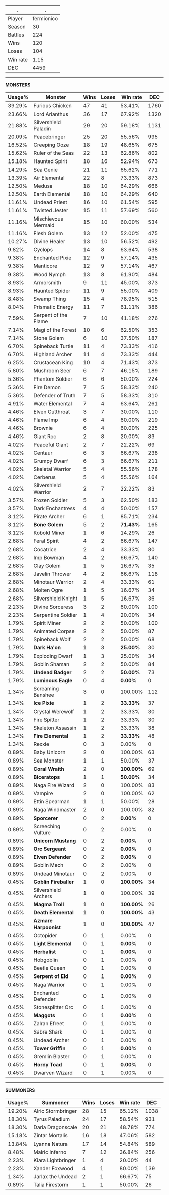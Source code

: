 .|.
|-|-
Player|fermionico
Season|30
Battles|224
Wins|120
Loses|104
Win rate|1.15
DEC|4459

---
**MONSTERS**

Usage%|Monster|Wins|Loses|Win rate|DEC|
-|-|-|-|-|-|
39.29%|Furious Chicken|47|41|53.41%|1760|
23.66%|Lord Arianthus|36|17|67.92%|1320|
21.88%|Silvershield Paladin|29|20|59.18%|1131|
20.09%|Peacebringer|25|20|55.56%|995|
16.52%|Creeping Ooze|18|19|48.65%|675|
15.62%|Ruler of the Seas|22|13|62.86%|802|
15.18%|Haunted Spirit|18|16|52.94%|673|
14.29%|Sea Genie|21|11|65.62%|771|
13.39%|Air Elemental|22|8|73.33%|873|
12.50%|Medusa|18|10|64.29%|666|
12.50%|Earth Elemental|18|10|64.29%|640|
11.61%|Undead Priest|16|10|61.54%|595|
11.61%|Twisted Jester|15|11|57.69%|560|
11.16%|Mischievous Mermaid|15|10|60.00%|534|
11.16%|Flesh Golem|13|12|52.00%|475|
10.27%|Divine Healer|13|10|56.52%|492|
9.82%|Cyclops|14|8|63.64%|538|
9.38%|Enchanted Pixie|12|9|57.14%|435|
9.38%|Manticore|12|9|57.14%|467|
9.38%|Wood Nymph|13|8|61.90%|484|
8.93%|Armorsmith|9|11|45.00%|373|
8.93%|Haunted Spider|11|9|55.00%|409|
8.48%|Swamp Thing|15|4|78.95%|515|
8.04%|Prismatic Energy|11|7|61.11%|386|
7.59%|Serpent of the Flame|7|10|41.18%|276|
7.14%|Magi of the Forest|10|6|62.50%|353|
7.14%|Stone Golem|6|10|37.50%|187|
6.70%|Spineback Turtle|11|4|73.33%|416|
6.70%|Highland Archer|11|4|73.33%|444|
6.25%|Crustacean King|10|4|71.43%|373|
5.80%|Mushroom Seer|6|7|46.15%|189|
5.36%|Phantom Soldier|6|6|50.00%|224|
5.36%|Fire Demon|7|5|58.33%|240|
5.36%|Defender of Truth|7|5|58.33%|310|
4.91%|Water Elemental|7|4|63.64%|261|
4.46%|Elven Cutthroat|3|7|30.00%|110|
4.46%|Flame Imp|6|4|60.00%|219|
4.46%|Brownie|6|4|60.00%|225|
4.46%|Giant Roc|2|8|20.00%|83|
4.02%|Peaceful Giant|2|7|22.22%|69|
4.02%|Centaur|6|3|66.67%|238|
4.02%|Grumpy Dwarf|6|3|66.67%|211|
4.02%|Skeletal Warrior|5|4|55.56%|178|
4.02%|Cerberus|5|4|55.56%|164|
4.02%|Silvershield Warrior|2|7|22.22%|83|
3.57%|Frozen Soldier|5|3|62.50%|183|
3.57%|Dark Enchantress|4|4|50.00%|157|
3.12%|Pirate Archer|6|1|85.71%|234|
3.12%|**Bone Golem**|5|2|**71.43%**|165|
3.12%|Kobold Miner|1|6|14.29%|26|
2.68%|Feral Spirit|4|2|66.67%|147|
2.68%|Cocatrice|2|4|33.33%|80|
2.68%|Imp Bowman|4|2|66.67%|140|
2.68%|Clay Golem|1|5|16.67%|35|
2.68%|Javelin Thrower|4|2|66.67%|118|
2.68%|Minotaur Warrior|2|4|33.33%|61|
2.68%|Molten Ogre|1|5|16.67%|34|
2.68%|Silvershield Knight|1|5|16.67%|36|
2.23%|Divine Sorceress|3|2|60.00%|100|
2.23%|Serpentine Soldier|1|4|20.00%|34|
1.79%|Spirit Miner|2|2|50.00%|100|
1.79%|Animated Corpse|2|2|50.00%|87|
1.79%|Spineback Wolf|2|2|50.00%|68|
1.79%|**Dark Ha'on**|1|3|**25.00%**|30|
1.79%|Exploding Dwarf|1|3|25.00%|34|
1.79%|Goblin Shaman|2|2|50.00%|84|
1.79%|**Undead Badger**|2|2|**50.00%**|73|
1.79%|**Luminous Eagle**|0|4|**0.00%**|0|
1.34%|Screaming Banshee|3|0|100.00%|112|
1.34%|**Ice Pixie**|1|2|**33.33%**|37|
1.34%|Crystal Werewolf|1|2|33.33%|30|
1.34%|Fire Spitter|1|2|33.33%|30|
1.34%|Skeleton Assassin|1|2|33.33%|38|
1.34%|**Fire Elemental**|1|2|**33.33%**|48|
1.34%|Rexxie|0|3|0.00%|0|
0.89%|Baby Unicorn|2|0|100.00%|63|
0.89%|Sea Monster|1|1|50.00%|37|
0.89%|**Coral Wraith**|2|0|**100.00%**|69|
0.89%|**Biceratops**|1|1|**50.00%**|34|
0.89%|Naga Fire Wizard|2|0|100.00%|83|
0.89%|Vampire|2|0|100.00%|62|
0.89%|Ettin Spearman|1|1|50.00%|28|
0.89%|Naga Windmaster|2|0|100.00%|82|
0.89%|**Sporcerer**|0|2|**0.00%**|0|
0.89%|Screeching Vulture|0|2|0.00%|0|
0.89%|**Unicorn Mustang**|0|2|**0.00%**|0|
0.89%|**Orc Sergeant**|0|2|**0.00%**|0|
0.89%|**Elven Defender**|0|2|**0.00%**|0|
0.89%|Goblin Mech|0|2|0.00%|0|
0.89%|Undead Minotaur|0|2|0.00%|0|
0.45%|**Goblin Fireballer**|1|0|**100.00%**|34|
0.45%|Silvershield Archers|1|0|100.00%|39|
0.45%|**Magma Troll**|1|0|**100.00%**|26|
0.45%|**Death Elemental**|1|0|**100.00%**|43|
0.45%|**Azmare Harpoonist**|1|0|**100.00%**|47|
0.45%|Octopider|0|1|0.00%|0|
0.45%|**Light Elemental**|0|1|**0.00%**|0|
0.45%|**Herbalist**|0|1|**0.00%**|0|
0.45%|Hobgoblin|0|1|0.00%|0|
0.45%|Beetle Queen|0|1|0.00%|0|
0.45%|**Serpent of Eld**|0|1|**0.00%**|0|
0.45%|Naga Warrior|0|1|0.00%|0|
0.45%|Enchanted Defender|0|1|0.00%|0|
0.45%|Stonesplitter Orc|0|1|0.00%|0|
0.45%|**Maggots**|0|1|**0.00%**|0|
0.45%|Zalran Efreet|0|1|0.00%|0|
0.45%|Sabre Shark|0|1|0.00%|0|
0.45%|Undead Archer|0|1|0.00%|0|
0.45%|**Tower Griffin**|0|1|**0.00%**|0|
0.45%|Gremlin Blaster|0|1|0.00%|0|
0.45%|**Horny Toad**|0|1|**0.00%**|0|
0.45%|Dwarven Wizard|0|1|0.00%|0|

---
**SUMMONERS**

Usage%|Summoner|Wins|Loses|Win rate|DEC|
-|-|-|-|-|-|
19.20%|Alric Stormbringer|28|15|65.12%|1038|
18.30%|Tyrus Paladium|24|17|58.54%|931|
18.30%|Daria Dragonscale|20|21|48.78%|774|
15.18%|Zintar Mortalis|16|18|47.06%|582|
13.84%|Lyanna Natura|17|14|54.84%|589|
8.48%|Malric Inferno|7|12|36.84%|256|
2.23%|Kiara Lightbringer|1|4|20.00%|44|
2.23%|Xander Foxwood|4|1|80.00%|139|
1.34%|Jarlax the Undead|2|1|66.67%|75|
0.89%|Talia Firestorm|1|1|50.00%|26|
